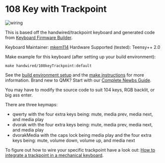 # 108 Key with Trackpoint

![wiring](wiring.JPG)

This is based off the handwired/trackpoint keyboard and generated code from [Keyboard Firmware Builder](https://kbfirmware.com/).

Keyboard Maintainer: [mkem114](https://github.com/mkem114)
Hardware Supported (tested): Teensy++ 2.0

Make example for this keyboard (after setting up your build environment):

    make handwired/108keyTrackpoint:default

See the [build environment setup](https://docs.qmk.fm/#/getting_started_build_tools) and the [make instructions](https://docs.qmk.fm/#/getting_started_make_guide) for more information. Brand new to QMK? Start with our [Complete Newbs Guide](https://docs.qmk.fm/#/newbs).

You may have to modify the source code to suit 104 keys, RGB backlit, or big ass enter.

There are three keymaps:
* qwerty with the four extra keys being: mute, media prev, media next, and media play
* dvorak with the four extra keys being: mute, media prev, media next, and media play
* dvorakMedia with the caps lock being media play and the four extra keys being: mute, volume down, volume up, and media next

To figure out how to wire your specific trackpoint have a look out: [How to integrate a trackpoint in a mechanical keyboard](https://github.com/alonswartz/trackpoint).
